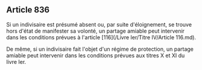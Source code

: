 Article 836
----
Si un indivisaire est présumé absent ou, par suite d'éloignement, se trouve hors
d'état de manifester sa volonté, un partage amiable peut intervenir dans les
conditions prévues à l'article [116](/Livre Ier/Titre IV/Article 116.md).

De même, si un indivisaire fait l'objet d'un régime de protection, un partage
amiable peut intervenir dans les conditions prévues aux titres X et XI du livre
Ier.
